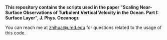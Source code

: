 

**This repository contains the scripts used in the paper "Scaling Near-Surface Observations of Turbulent Vertical Velocity in the Ocean. Part I: Surface Layer", J. Phys. Oceanogr.**

You can reach me at [zhihua@umd.edu](mailto:zhihua@umd.edu) for questions related to the usage of this code.
